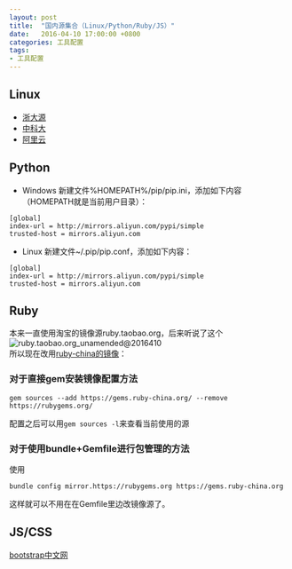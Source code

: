 ```yaml
---
layout: post
title:  "国内源集合（Linux/Python/Ruby/JS）"
date:   2016-04-10 17:00:00 +0800
categories: 工具配置
tags:
- 工具配置
---
```


## Linux
* [浙大源](http://mirrors.zju.edu.cn)
* [中科大](http://mirrors.ustc.edu.cn/)
* [阿里云](http://mirrors.aliyun.com/)

## Python
* Windows
新建文件%HOMEPATH%/pip/pip.ini，添加如下内容（HOMEPATH就是当前用户目录）：  

```
[global]
index-url = http://mirrors.aliyun.com/pypi/simple
trusted-host = mirrors.aliyun.com
```

* Linux
新建文件~/.pip/pip.conf，添加如下内容：    

```
[global]
index-url = http://mirrors.aliyun.com/pypi/simple
trusted-host = mirrors.aliyun.com
```

## Ruby
本来一直使用淘宝的镜像源ruby.taobao.org，后来听说了这个  
![ruby.taobao.org_unamended@2016410](http://7xnluw.com1.z0.glb.clouddn.com/tools_configuration/ruby.taobao.org_unamended.png)   
所以现在改用[ruby-china的镜像](https://gems.ruby-china.org/)：  

### 对于直接gem安装镜像配置方法

```
gem sources --add https://gems.ruby-china.org/ --remove https://rubygems.org/
```

配置之后可以用`gem sources -l`来查看当前使用的源

### 对于使用bundle+Gemfile进行包管理的方法
使用

```
bundle config mirror.https://rubygems.org https://gems.ruby-china.org
```

这样就可以不用在在Gemfile里边改镜像源了。

## JS/CSS
[bootstrap中文网](http://www.bootcdn.cn)  
